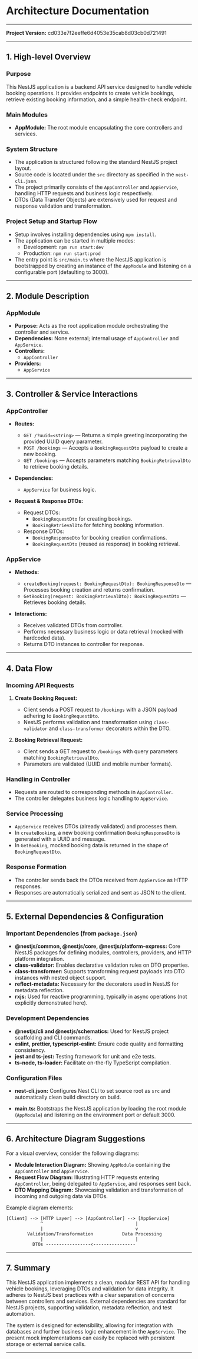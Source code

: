 # Architecture Documentation

---

**Project Version:** cd033e7f2eeffe6d4053e35cab8d03cb0d721491

---

## 1. High-level Overview

### Purpose
This NestJS application is a backend API service designed to handle vehicle booking operations. It provides endpoints to create vehicle bookings, retrieve existing booking information, and a simple health-check endpoint.

### Main Modules
- **AppModule:** The root module encapsulating the core controllers and services.

### System Structure
- The application is structured following the standard NestJS project layout.
- Source code is located under the `src` directory as specified in the `nest-cli.json`.
- The project primarily consists of the `AppController` and `AppService`, handling HTTP requests and business logic respectively.
- DTOs (Data Transfer Objects) are extensively used for request and response validation and transformation.

### Project Setup and Startup Flow
- Setup involves installing dependencies using `npm install`.
- The application can be started in multiple modes:
  - Development: `npm run start:dev`
  - Production: `npm run start:prod`
- The entry point is `src/main.ts` where the NestJS application is bootstrapped by creating an instance of the `AppModule` and listening on a configurable port (defaulting to 3000).

---

## 2. Module Description

### AppModule
- **Purpose:** Acts as the root application module orchestrating the controller and service.
- **Dependencies:** None external; internal usage of `AppController` and `AppService`.
- **Controllers:**
  - `AppController`
- **Providers:**
  - `AppService`

---

## 3. Controller & Service Interactions

### AppController
- **Routes:**
  - `GET /?uuid=<string>` — Returns a simple greeting incorporating the provided UUID query parameter.
  - `POST /bookings` — Accepts a `BookingRequestDto` payload to create a new booking.
  - `GET /bookings` — Accepts parameters matching `BookingRetrievalDto` to retrieve booking details.

- **Dependencies:**
  - `AppService` for business logic.

- **Request & Response DTOs:**
  - Request DTOs:
    - `BookingRequestDto` for creating bookings.
    - `BookingRetrievalDto` for fetching booking information.
  - Response DTOs:
    - `BookingResponseDto` for booking creation confirmations.
    - `BookingRequestDto` (reused as response) in booking retrieval.

### AppService
- **Methods:**
  - `createBooking(request: BookingRequestDto): BookingResponseDto` — Processes booking creation and returns confirmation.
  - `GetBooking(request: BookingRetrievalDto): BookingRequestDto` — Retrieves booking details.

- **Interactions:**
  - Receives validated DTOs from controller.
  - Performs necessary business logic or data retrieval (mocked with hardcoded data).
  - Returns DTO instances to controller for response.

---

## 4. Data Flow

### Incoming API Requests
1. **Create Booking Request:**
   - Client sends a POST request to `/bookings` with a JSON payload adhering to `BookingRequestDto`.
   - NestJS performs validation and transformation using `class-validator` and `class-transformer` decorators within the DTO.

2. **Booking Retrieval Request:**
   - Client sends a GET request to `/bookings` with query parameters matching `BookingRetrievalDto`.
   - Parameters are validated (UUID and mobile number formats).

### Handling in Controller
- Requests are routed to corresponding methods in `AppController`.
- The controller delegates business logic handling to `AppService`.

### Service Processing
- `AppService` receives DTOs (already validated) and processes them.
- In `createBooking`, a new booking confirmation `BookingResponseDto` is generated with a UUID and message.
- In `GetBooking`, mocked booking data is returned in the shape of `BookingRequestDto`.

### Response Formation
- The controller sends back the DTOs received from `AppService` as HTTP responses.
- Responses are automatically serialized and sent as JSON to the client.

---

## 5. External Dependencies & Configuration

### Important Dependencies (from `package.json`)
- **@nestjs/common, @nestjs/core, @nestjs/platform-express:** Core NestJS packages for defining modules, controllers, providers, and HTTP platform integration.
- **class-validator:** Enables declarative validation rules on DTO properties.
- **class-transformer:** Supports transforming request payloads into DTO instances with nested object support.
- **reflect-metadata:** Necessary for the decorators used in NestJS for metadata reflection.
- **rxjs:** Used for reactive programming, typically in async operations (not explicitly demonstrated here).

### Development Dependencies
- **@nestjs/cli and @nestjs/schematics:** Used for NestJS project scaffolding and CLI commands.
- **eslint, prettier, typescript-eslint:** Ensure code quality and formatting consistency.
- **jest and ts-jest:** Testing framework for unit and e2e tests.
- **ts-node, ts-loader:** Facilitate on-the-fly TypeScript compilation.

### Configuration Files
- **nest-cli.json:** Configures Nest CLI to set source root as `src` and automatically clean build directory on build.

- **main.ts:** Bootstraps the NestJS application by loading the root module (`AppModule`) and listening on the environment port or default 3000.

---

## 6. Architecture Diagram Suggestions

For a visual overview, consider the following diagrams:

- **Module Interaction Diagram:** Showing `AppModule` containing the `AppController` and `AppService`.
- **Request Flow Diagram:** Illustrating HTTP requests entering `AppController`, being delegated to `AppService`, and responses sent back.
- **DTO Mapping Diagram:** Showcasing validation and transformation of incoming and outgoing data via DTOs.

Example diagram elements:

```
[Client] --> [HTTP Layer] --> [AppController] --> [AppService]
             ^                                   |
             |                                   v
        Validation/Transformation           Data Processing
             |                                   |
          DTOs -----------------<----------------
```

---

## 7. Summary

This NestJS application implements a clean, modular REST API for handling vehicle bookings, leveraging DTOs and validation for data integrity. It adheres to NestJS best practices with a clear separation of concerns between controllers and services. External dependencies are standard for NestJS projects, supporting validation, metadata reflection, and test automation.

The system is designed for extensibility, allowing for integration with databases and further business logic enhancement in the `AppService`. The present mock implementations can easily be replaced with persistent storage or external service calls.

---